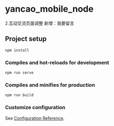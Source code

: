 # yancao_mobile_node
2.互动交流页面调整      新增：我要留言
## Project setup
```
npm install
```

### Compiles and hot-reloads for development
```
npm run serve
```

### Compiles and minifies for production
```
npm run build
```

### Customize configuration
See [Configuration Reference](https://cli.vuejs.org/config/).


```http://api.test.yancao.cdqdsy.com/system/sysAdvertise/list?typeCode=index_dingbuguanggao  顶部广告
